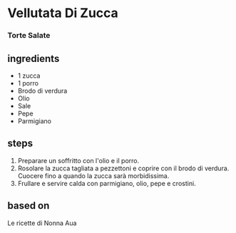 



# Vellutata Di Zucca
  
### Torte Salate
## ingredients
  
* 1 zucca  
* 1 porro  
* Brodo di verdura  
* Olio  
* Sale  
* Pepe  
* Parmigiano
## steps
  
1. Preparare un soffritto con l'olio e il porro.  
1. Rosolare la zucca tagliata a pezzettoni e coprire con il brodo di verdura. Cuocere fino a quando la zucca sarà morbidissima.  
1. Frullare e servire calda con parmigiano, olio, pepe e crostini.
## based on
  
Le ricette di Nonna Aua
